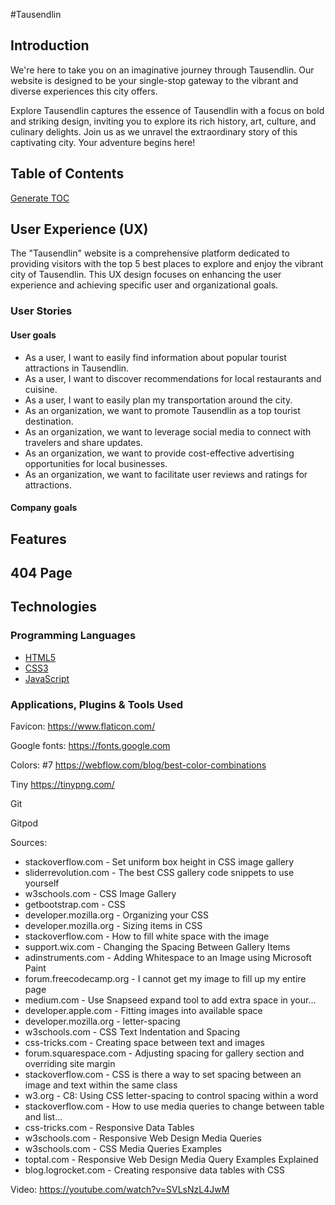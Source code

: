 #Tausendlin 


## Introduction

We're here to take you on an imaginative journey through Tausendlin. Our website is designed to be your single-stop gateway to the vibrant and diverse experiences this city offers.

Explore Tausendlin captures the essence of Tausendlin with a focus on bold and striking design, inviting you to explore its rich history, art, culture, and culinary delights. Join us as we unravel the extraordinary story of this captivating city. Your adventure begins here!

## Table of Contents

[Generate TOC](https://ecotrust-canada.github.io/markdown-toc/)

## User Experience (UX)

The "Tausendlin" website is a comprehensive platform dedicated to providing visitors with the top 5 best places to explore and enjoy the vibrant city of Tausendlin. This UX design focuses on enhancing the user experience and achieving specific user and organizational goals.

### User Stories

#### User goals

+ As a user, I want to easily find information about popular tourist attractions in Tausendlin.
+ As a user, I want to discover recommendations for local restaurants and cuisine.
+ As a user, I want to easily plan my transportation around the city.
+ As an organization, we want to promote Tausendlin as a top tourist destination.
+ As an organization, we want to leverage social media to connect with travelers and share updates.
+ As an organization, we want to provide cost-effective advertising opportunities for local businesses.
+ As an organization, we want to facilitate user reviews and ratings for attractions.

#### Company goals

## Features

## 404 Page

## Technologies

### Programming Languages

- [HTML5](https://en.wikipedia.org/wiki/HTML5)
- [CSS3](https://en.wikipedia.org/wiki/CSS)
- [JavaScript](https://en.wikipedia.org/wiki/JavaScript)

### Applications, Plugins & Tools Used

Favicon:
https://www.flaticon.com/

Google fonts:
https://fonts.google.com

Colors:
#7
https://webflow.com/blog/best-color-combinations

Tiny
https://tinypng.com/

Git

Gitpod


 
Sources:
+ stackoverflow.com - Set uniform box height in CSS image gallery
+ sliderrevolution.com - The best CSS gallery code snippets to use yourself
+ w3schools.com - CSS Image Gallery
+ getbootstrap.com - CSS
+ developer.mozilla.org - Organizing your CSS
+ developer.mozilla.org - Sizing items in CSS
+ stackoverflow.com - How to fill white space with the image
+ support.wix.com - Changing the Spacing Between Gallery Items
+ adinstruments.com - Adding Whitespace to an Image using Microsoft Paint
+ forum.freecodecamp.org - I cannot get my image to fill up my entire page
+ medium.com - Use Snapseed expand tool to add extra space in your...
+ developer.apple.com - Fitting images into available space
+ developer.mozilla.org - letter-spacing
+ w3schools.com - CSS Text Indentation and Spacing
+ css-tricks.com - Creating space between text and images
+ forum.squarespace.com - Adjusting spacing for gallery section and overriding site margin
+ stackoverflow.com - CSS is there a way to set spacing between an image and text within the same class
+ w3.org - C8: Using CSS letter-spacing to control spacing within a word
+ stackoverflow.com - How to use media queries to change between table and list...
+ css-tricks.com - Responsive Data Tables
+ w3schools.com - Responsive Web Design Media Queries
+ w3schools.com - CSS Media Queries Examples
+ toptal.com - Responsive Web Design Media Query Examples Explained
+ blog.logrocket.com - Creating responsive data tables with CSS

 Video:
 https://youtube.com/watch?v=SVLsNzL4JwM

